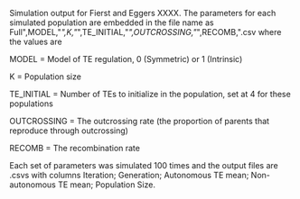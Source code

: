 Simulation output for Fierst and Eggers XXXX. The parameters for each simulated population are embedded in the file name as Full",MODEL,"_",K,"_",TE_INITIAL,"_",OUTCROSSING,"_",RECOMB,".csv where the values are

MODEL = Model of TE regulation, 0 (Symmetric) or 1 (Intrinsic)

K = Population size

TE_INITIAL = Number of TEs to initialize in the population, set at 4 for these populations

OUTCROSSING = The outcrossing rate (the proportion of parents that reproduce through outcrossing)

RECOMB = The recombination rate

Each set of parameters was simulated 100 times and the output files are .csvs with columns Iteration; Generation; Autonomous TE mean; Non-autonomous TE mean; Population Size.
